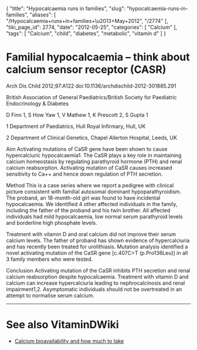 {
    "title": "Hypocalcaemia runs in families",
    "slug": "hypocalcaemia-runs-in-families",
    "aliases": [
        "/Hypocalcaemia+runs+in+families+\u2013+May+2012",
        "/2774"
    ],
    "tiki_page_id": 2774,
    "date": "2012-05-25",
    "categories": [
        "Calcium"
    ],
    "tags": [
        "Calcium",
        "child",
        "diabetes",
        "metabolic",
        "vitamin d"
    ]
}


# Familial hypocalcaemia – think about calcium sensor receptor (CASR)

Arch Dis Child 2012;97:A122 doi:10.1136/archdischild-2012-301885.291

British Association of General Paediatrics/British Society for Paediatric Endocrinology & Diabetes

D Finn 1, S How Yaw 1, V Mathew 1, K Prescott 2, S Gupta 1

1 Department of Paediatrics, Hull Royal Infirmary, Hull, UK

2 Department of Clinical Genetics, Chapel Allerton Hospital, Leeds, UK

Aim Activating mutations of CaSR gene have been shown to cause hypercalciuric hypocalcaemia1. The CaSR plays a key role in maintaining calcium homeostasis by regulating parathyroid hormone (PTH) and renal calcium reabsorption. Activating mutation of CaSR causes increased sensitivity to Ca++ and hence down regulation of PTH secretion.

Method This is a case series where we report a pedigree with clinical picture consistent with familial autosomal dominant hypoparathyroidism. The proband, an 18-month-old girl was found to have incidental hypocalcaemia. We identified 4 other affected individuals in the family, including the father of the proband and his twin brother. All affected individuals had mild hypocalcaemia, low normal serum parathyroid levels and borderline high phosphate levels. 

Treatment with vitamin D and oral calcium did not improve their serum calcium levels. The father of proband has shown evidence of hypercalciuria and has recently been treated for urolithiasis. Mutation analysis identified a novel activating mutation of the CaSR gene <span>[c.407C>T (p.Pro136Leu)]</span> in all 3 family members who were tested.

Conclusion Activating mutation of the CaSR inhibits PTH secretion and renal calcium reabsorption despite hypocalcaemia. Treatment with vitamin D and calcium can increase hypercalciuria leading to nephrocalcinosis and renal impairment1,2. Asymptomatic individuals should not be overtreated in an attempt to normalise serum calcium.

- - - - - - - - - - - 

# See also VitaminDWiki

* [Calcium bioavailability and how much to take](/tags/calcium-bioavailability-and-how-much-to-take.html)